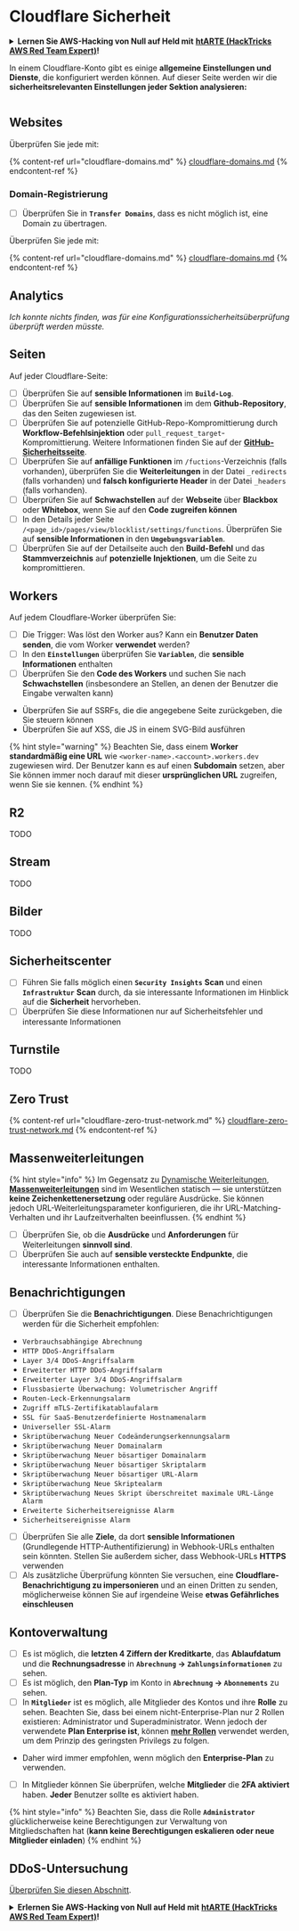 # Cloudflare Sicherheit

<details>

<summary><strong>Lernen Sie AWS-Hacking von Null auf Held mit</strong> <a href="https://training.hacktricks.xyz/courses/arte"><strong>htARTE (HackTricks AWS Red Team Expert)</strong></a><strong>!</strong></summary>

Andere Möglichkeiten, HackTricks zu unterstützen:

* Wenn Sie Ihr **Unternehmen in HackTricks beworben sehen möchten** oder **HackTricks in PDF herunterladen möchten**, überprüfen Sie die [**ABONNEMENTPLÄNE**](https://github.com/sponsors/carlospolop)!
* Holen Sie sich das [**offizielle PEASS & HackTricks Merch**](https://peass.creator-spring.com)
* Entdecken Sie [**The PEASS Family**](https://opensea.io/collection/the-peass-family), unsere Sammlung exklusiver [**NFTs**](https://opensea.io/collection/the-peass-family)
* **Treten Sie der** 💬 [**Discord-Gruppe**](https://discord.gg/hRep4RUj7f) oder der [**Telegramm-Gruppe**](https://t.me/peass) bei oder **folgen** Sie uns auf **Twitter** 🐦 [**@hacktricks\_live**](https://twitter.com/hacktricks\_live)**.**
* **Teilen Sie Ihre Hacking-Tricks, indem Sie PRs an die** [**HackTricks**](https://github.com/carlospolop/hacktricks) und [**HackTricks Cloud**](https://github.com/carlospolop/hacktricks-cloud) GitHub-Repositories einreichen.

</details>

In einem Cloudflare-Konto gibt es einige **allgemeine Einstellungen und Dienste**, die konfiguriert werden können. Auf dieser Seite werden wir die **sicherheitsrelevanten Einstellungen jeder Sektion analysieren:**

<figure><img src="../../.gitbook/assets/image (117).png" alt=""><figcaption></figcaption></figure>

## Websites

Überprüfen Sie jede mit:

{% content-ref url="cloudflare-domains.md" %}
[cloudflare-domains.md](cloudflare-domains.md)
{% endcontent-ref %}

### Domain-Registrierung

* [ ] Überprüfen Sie in **`Transfer Domains`**, dass es nicht möglich ist, eine Domain zu übertragen.

Überprüfen Sie jede mit:

{% content-ref url="cloudflare-domains.md" %}
[cloudflare-domains.md](cloudflare-domains.md)
{% endcontent-ref %}

## Analytics

_Ich konnte nichts finden, was für eine Konfigurationssicherheitsüberprüfung überprüft werden müsste._

## Seiten

Auf jeder Cloudflare-Seite:

* [ ] Überprüfen Sie auf **sensible Informationen** im **`Build-Log`**.
* [ ] Überprüfen Sie auf **sensible Informationen** im dem **Github-Repository**, das den Seiten zugewiesen ist.
* [ ] Überprüfen Sie auf potenzielle GitHub-Repo-Kompromittierung durch **Workflow-Befehlsinjektion** oder `pull_request_target`-Kompromittierung. Weitere Informationen finden Sie auf der [**GitHub-Sicherheitsseite**](../github-security/).
* [ ] Überprüfen Sie auf **anfällige Funktionen** im `/fuctions`-Verzeichnis (falls vorhanden), überprüfen Sie die **Weiterleitungen** in der Datei `_redirects` (falls vorhanden) und **falsch konfigurierte Header** in der Datei `_headers` (falls vorhanden).
* [ ] Überprüfen Sie auf **Schwachstellen** auf der **Webseite** über **Blackbox** oder **Whitebox**, wenn Sie auf den **Code zugreifen können**
* [ ] In den Details jeder Seite `/<page_id>/pages/view/blocklist/settings/functions`. Überprüfen Sie auf **sensible Informationen** in den **`Umgebungsvariablen`**.
* [ ] Überprüfen Sie auf der Detailseite auch den **Build-Befehl** und das **Stammverzeichnis** auf **potenzielle Injektionen**, um die Seite zu kompromittieren.

## **Workers**

Auf jedem Cloudflare-Worker überprüfen Sie:

* [ ] Die Trigger: Was löst den Worker aus? Kann ein **Benutzer Daten senden**, die vom Worker **verwendet** werden?
* [ ] In den **`Einstellungen`** überprüfen Sie **`Variablen`**, die **sensible Informationen** enthalten
* [ ] Überprüfen Sie den **Code des Workers** und suchen Sie nach **Schwachstellen** (insbesondere an Stellen, an denen der Benutzer die Eingabe verwalten kann)
* Überprüfen Sie auf SSRFs, die die angegebene Seite zurückgeben, die Sie steuern können
* Überprüfen Sie auf XSS, die JS in einem SVG-Bild ausführen

{% hint style="warning" %}
Beachten Sie, dass einem **Worker standardmäßig eine URL** wie `<worker-name>.<account>.workers.dev` zugewiesen wird. Der Benutzer kann es auf einen **Subdomain** setzen, aber Sie können immer noch darauf mit dieser **ursprünglichen URL** zugreifen, wenn Sie sie kennen.
{% endhint %}

## R2

TODO

## Stream

TODO

## Bilder

TODO

## Sicherheitscenter

* [ ] Führen Sie falls möglich einen **`Security Insights`** **Scan** und einen **`Infrastruktur`** **Scan** durch, da sie interessante Informationen im Hinblick auf die **Sicherheit** hervorheben.
* [ ] Überprüfen Sie diese Informationen nur auf Sicherheitsfehler und interessante Informationen

## Turnstile

TODO

## **Zero Trust**

{% content-ref url="cloudflare-zero-trust-network.md" %}
[cloudflare-zero-trust-network.md](cloudflare-zero-trust-network.md)
{% endcontent-ref %}

## Massenweiterleitungen

{% hint style="info" %}
Im Gegensatz zu [Dynamische Weiterleitungen](https://developers.cloudflare.com/rules/url-forwarding/dynamic-redirects/), [**Massenweiterleitungen**](https://developers.cloudflare.com/rules/url-forwarding/bulk-redirects/) sind im Wesentlichen statisch — sie unterstützen **keine Zeichenkettenersetzung** oder reguläre Ausdrücke. Sie können jedoch URL-Weiterleitungsparameter konfigurieren, die ihr URL-Matching-Verhalten und ihr Laufzeitverhalten beeinflussen.
{% endhint %}

* [ ] Überprüfen Sie, ob die **Ausdrücke** und **Anforderungen** für Weiterleitungen **sinnvoll sind**.
* [ ] Überprüfen Sie auch auf **sensible versteckte Endpunkte**, die interessante Informationen enthalten.

## Benachrichtigungen

* [ ] Überprüfen Sie die **Benachrichtigungen**. Diese Benachrichtigungen werden für die Sicherheit empfohlen:
* `Verbrauchsabhängige Abrechnung`
* `HTTP DDoS-Angriffsalarm`
* `Layer 3/4 DDoS-Angriffsalarm`
* `Erweiterter HTTP DDoS-Angriffsalarm`
* `Erweiterter Layer 3/4 DDoS-Angriffsalarm`
* `Flussbasierte Überwachung: Volumetrischer Angriff`
* `Routen-Leck-Erkennungsalarm`
* `Zugriff mTLS-Zertifikatablaufalarm`
* `SSL für SaaS-Benutzerdefinierte Hostnamenalarm`
* `Universeller SSL-Alarm`
* `Skriptüberwachung Neuer Codeänderungserkennungsalarm`
* `Skriptüberwachung Neuer Domainalarm`
* `Skriptüberwachung Neuer bösartiger Domainalarm`
* `Skriptüberwachung Neuer bösartiger Skriptalarm`
* `Skriptüberwachung Neuer bösartiger URL-Alarm`
* `Skriptüberwachung Neue Skriptealarm`
* `Skriptüberwachung Neues Skript überschreitet maximale URL-Länge Alarm`
* `Erweiterte Sicherheitsereignisse Alarm`
* `Sicherheitsereignisse Alarm`
* [ ] Überprüfen Sie alle **Ziele**, da dort **sensible Informationen** (Grundlegende HTTP-Authentifizierung) in Webhook-URLs enthalten sein könnten. Stellen Sie außerdem sicher, dass Webhook-URLs **HTTPS** verwenden
* [ ] Als zusätzliche Überprüfung könnten Sie versuchen, eine **Cloudflare-Benachrichtigung zu impersonieren** und an einen Dritten zu senden, möglicherweise können Sie auf irgendeine Weise **etwas Gefährliches einschleusen**

## Kontoverwaltung

* [ ] Es ist möglich, die **letzten 4 Ziffern der Kreditkarte**, das **Ablaufdatum** und die **Rechnungsadresse** in **`Abrechnung` -> `Zahlungsinformationen`** zu sehen.
* [ ] Es ist möglich, den **Plan-Typ** im Konto in **`Abrechnung` -> `Abonnements`** zu sehen.
* [ ] In **`Mitglieder`** ist es möglich, alle Mitglieder des Kontos und ihre **Rolle** zu sehen. Beachten Sie, dass bei einem nicht-Enterprise-Plan nur 2 Rollen existieren: Administrator und Superadministrator. Wenn jedoch der verwendete **Plan Enterprise ist**, können [**mehr Rollen**](https://developers.cloudflare.com/fundamentals/account-and-billing/account-setup/account-roles/) verwendet werden, um dem Prinzip des geringsten Privilegs zu folgen.
* Daher wird immer empfohlen, wenn möglich den **Enterprise-Plan** zu verwenden.
* [ ] In Mitglieder können Sie überprüfen, welche **Mitglieder** die **2FA aktiviert** haben. **Jeder** Benutzer sollte es aktiviert haben.

{% hint style="info" %}
Beachten Sie, dass die Rolle **`Administrator`** glücklicherweise keine Berechtigungen zur Verwaltung von Mitgliedschaften hat (**kann keine Berechtigungen eskalieren oder neue Mitglieder einladen**)
{% endhint %}
## DDoS-Untersuchung

[Überprüfen Sie diesen Abschnitt](cloudflare-domains.md#cloudflare-ddos-protection).

<details>

<summary><strong>Erlernen Sie AWS-Hacking von Null auf Held mit</strong> <a href="https://training.hacktricks.xyz/courses/arte"><strong>htARTE (HackTricks AWS Red Team Expert)</strong></a><strong>!</strong></summary>

Andere Möglichkeiten, HackTricks zu unterstützen:

* Wenn Sie Ihr **Unternehmen in HackTricks beworben sehen möchten** oder **HackTricks im PDF-Format herunterladen möchten**, überprüfen Sie die [**ABONNEMENTPLÄNE**](https://github.com/sponsors/carlospolop)!
* Holen Sie sich das [**offizielle PEASS & HackTricks-Merch**](https://peass.creator-spring.com)
* Entdecken Sie [**The PEASS Family**](https://opensea.io/collection/the-peass-family), unsere Sammlung exklusiver [**NFTs**](https://opensea.io/collection/the-peass-family)
* **Treten Sie der** 💬 [**Discord-Gruppe**](https://discord.gg/hRep4RUj7f) oder der [**Telegram-Gruppe**](https://t.me/peass) bei oder **folgen** Sie uns auf **Twitter** 🐦 [**@hacktricks\_live**](https://twitter.com/hacktricks\_live)**.**
* **Teilen Sie Ihre Hacking-Tricks, indem Sie PRs an die** [**HackTricks**](https://github.com/carlospolop/hacktricks) und [**HackTricks Cloud**](https://github.com/carlospolop/hacktricks-cloud) GitHub-Repositorys senden.

</details>
